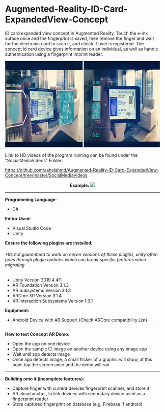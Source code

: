 # Augmented-Reality-ID-Card-ExpandedView-Concept

ID card expanded view concept in Augmented Reality. Touch the e-ink suface once and the fingerprint is saved, then remove the finger and wait for the electronic card to scan it, and check if user is registered. The concept id card device gives information on an individual, as well as handle authentication using a fingerprint imprint reader.

<img src="SocialMediaImages/imageEXP.png"  height="280" />

Link to HD videos of the program running can be found under the "SocialMediaVideos" Folder:

https://github.com/sahelahmd/Augmented-Reality-ID-Card-ExpandedView-Concept/tree/master/SocialMediaVideos

<p align="center">
<strong> Example: </strong>
<img src="https://github.com/sahelahmd/Augmented-Reality-ID-Card-ExpandedView-Concept/blob/master/SocialMediaImages/exampleV.gif" width=800>
</p>

<hr>

<strong> Programming Language:  </strong>
<ul>
 	<li> C# </li>
</ul>

<strong> Editor Used:  </strong>
<ul>
 	<li> Visual Studio Code </li>
 	<li> Unity </li>
</ul>


<strong>  Ensure the following plugins are installed:  </strong>
<h6>*Its not guarenteed to work on newer versions of these plugins, unity often goes through plugin updates which can break specific features when migrating </h3>
<ul>
  <li> Unity Version 2019.4.4f1 </li>
  <li> AR Foundation Version 3.1.3 </li>
  <li> AR Subsystems  Version 3.1.3 </li>
  <li> ARCore XR  Version 3.1.4 </li>
  <li> XR Interaction Subsystems Version 1.0.1  </li>
</ul>

<strong> Equipment: </strong>
<ul>
 	<li> Android Device with AR Support (Check ARCore compatibility List) </li>
</ul>

<hr>

<strong> How to test Concept AR Demo: </strong>
<ul>
 	<li> Open the app on one device </li>
 	<li> Open the sample ID image on another device using any image app </li>
 	<li> Wait until app detects image </li>
 	<li> Once app detects image, a small flicker of a graphic will show, at this point tap the screen once and the demo will run </li>
</ul>

<hr>

<strong> Building onto it (incomplete features): </strong>
<ul>
 <li> Capture finger with current devices fingerprint scanner, and store it </li>
 <li> AR cloud anchor, to link devices with secondary device used as a fingerprint reader </li>
 <li> Store captured fingerprint on database (e.g. Firebase if android) </li>
</ul>

